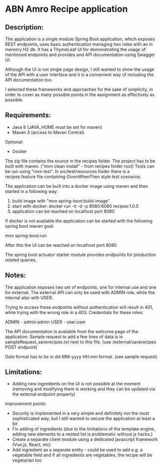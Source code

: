 ﻿ABN Amro Recipe application
===========================

Description:
------------

The application is a single module Spring Boot application, which exposes REST endpoints, uses basic authentication managing two roles with an in memory H2 db. 
It has a ThymeLeaf UI for demonstrating the usage of mentioned endpoints and provides and API documentation using Swagger UI.

Although the UI is not single page design, I still wanted to show the usage of the API with a user interface and it is
a convenient way of including the API documentation too.

I selected these frameworks and approaches for the sake of simplicity, in order to cover as many possible points in the assignment as effectively as possible.

Requirements:
-------------

- Java 8 (JAVA_HOME must be set for maven)
- Maven 3 (access to Maven Central)

Optional: 
- Docker

The zip file contains the source in the recipes folder. The project has to be built with maven. ("mvn clean install" - from recipes folder root)
Tests can be run using "mvn test".
In src/test/resources folder there is a recipes.feature file containing GivenWhenThen style test scenarios.

The application can be built into a docker image using maven and then started in a following way:
1. build image with "mvn spring-boot:build-image"
2. start with docker: docker run -it -d -p 8080:8080 recipes:1.0.0
3. application can be reached on localhost port 8080

If docker is not available the application can be started with the following spring boot maven goal:

mvn spring-boot:run

After this the UI can be reached on localhost port 8080

The spring boot actuator starter module provides endpoints for production related queries.

Notes:
------

The application exposes two set of endpoints, one for internal use and one for external. 
The external API can only be used with ADMIN role, while the internal also with USER.

Trying to access these endpoints without authentication will result in 401, while trying with the wrong role in a 403.
Credentials for these roles:

ADMIN - admin:admin
USER - user:user

The API documentation is available from the welcome page of the application.
Sample request to add a few lines of data is in sampleRequest_saverecipes.txt next to this file. (use /external/saverecipes POST endpoint)

Date format has to be in dd-MM-yyyy HH:mm format. (see sample request)

Limitations:
------------

- Adding new ingredients on the UI is not possible at the moment (removing and modifying them is working and they can be updated via the external endpoint properly)

Improvement points:

- Security is implemented in a very simple and definitely not the most sophisticated way, but I still wanted to secure the application at least a bit
- Fix adding of ingredients (due to the limitations of the template engine, adding new elements to a nested list is problematic without js hacks.)
- Create a separate client module using a dedicated javascript framework (Vue.js, React, etc)
- Add ingredient as a separate entity - could be used to add e.g. a vegetable field and if all ingredients are vegetables, the recipe will be vegetarian too



